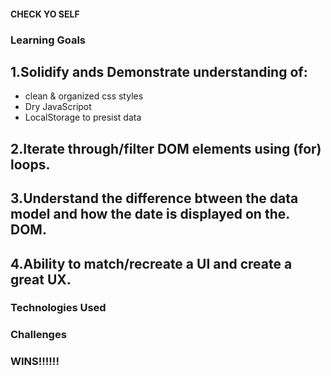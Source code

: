 #### CHECK YO SELF
 
### Learning Goals
 
## 1.Solidify ands Demonstrate understanding of:

  - clean & organized css styles
  - Dry JavaScripot
  - LocalStorage to presist data
 
## 2.Iterate through/filter DOM elements using (for) loops.

## 3.Understand the difference btween the data model and how the date is displayed on the. DOM.

## 4.Ability to match/recreate a UI and create a great UX.

### Technologies Used

### Challenges

### WINS!!!!!!

 
